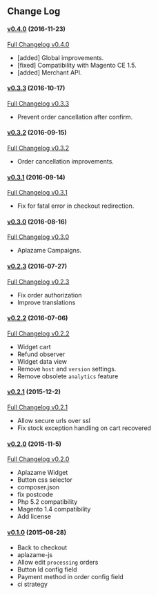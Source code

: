 ## Change Log

#### [v0.4.0](https://github.com/aplazame/magento/tree/v0.4.0) (2016-11-23)

[Full Changelog v0.4.0](https://github.com/aplazame/magento/compare/v0.3.3...v0.4.0)

* [added] Global improvements.
* [fixed] Compatibility with Magento CE 1.5.
* [added] Merchant API.

#### [v0.3.3](https://github.com/aplazame/magento/tree/v0.3.3) (2016-10-17)

[Full Changelog v0.3.3](https://github.com/aplazame/magento/compare/v0.3.2...v0.3.3)

* Prevent order cancellation after confirm.

#### [v0.3.2](https://github.com/aplazame/magento/tree/v0.3.2) (2016-09-15)

[Full Changelog v0.3.2](https://github.com/aplazame/magento/compare/v0.3.1...v0.3.2)

* Order cancellation improvements.

#### [v0.3.1](https://github.com/aplazame/magento/tree/v0.3.1) (2016-09-14)

[Full Changelog v0.3.1](https://github.com/aplazame/magento/compare/v0.3.0...v0.3.1)

* Fix for fatal error in checkout redirection.

#### [v0.3.0](https://github.com/aplazame/magento/tree/v0.3.0) (2016-08-16)

[Full Changelog v0.3.0](https://github.com/aplazame/magento/compare/v0.2.3...v0.3.0)

* Aplazame Campaigns.

#### [v0.2.3](https://github.com/aplazame/magento/tree/v0.2.3) (2016-07-27)

[Full Changelog v0.2.3](https://github.com/aplazame/magento/compare/v0.2.2...v0.2.3)

* Fix order authorization
* Improve translations

#### [v0.2.2](https://github.com/aplazame/magento/tree/v0.2.2) (2016-07-06)

[Full Changelog v0.2.2](https://github.com/aplazame/magento/compare/v0.2.1...v0.2.2)

* Widget cart
* Refund observer
* Widget data view
* Remove `host` and `version` settings.
* Remove obsolete `analytics` feature

#### [v0.2.1](https://github.com/aplazame/magento/tree/v0.2.1) (2015-12-2)

[Full Changelog v0.2.1](https://github.com/aplazame/magento/compare/v0.2.0...v0.2.1)

* Allow secure urls over ssl
* Fix stock exception handling on cart recovered

#### [v0.2.0](https://github.com/aplazame/magento/tree/v0.2.0) (2015-11-5)

[Full Changelog v0.2.0](https://github.com/aplazame/magento/compare/v0.1.0...v0.2.0)

* Aplazame Widget
* Button css selector
* composer.json
* fix postcode
* Php 5.2 compatibility
* Magento 1.4 compatibility
* Add license

#### [v0.1.0](https://github.com/aplazame/magento/tree/v0.1.0) (2015-08-28)

* Back to checkout
* aplazame-js
* Allow edit `processing` orders 
* Button Id config field
* Payment method in order config field
* ci strategy
